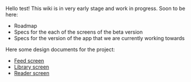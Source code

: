 Hello test!
This wiki is in very early stage and work in progress. Soon to be here:
- Roadmap
- Specs for the each of the screens of the beta version
- Specs for the version of the app that we are currently working towards

Here some design documents for the project:
- [Feed screen](https://github.com/ashakirzianov/booka/wiki/Feed-screen "Feed screen specs")
- [Library screen](https://github.com/ashakirzianov/booka/wiki/Library-screen "Library screen specs")
- [Reader screen](https://github.com/ashakirzianov/booka/wiki/Reader-screen "Reader screen specs")